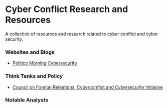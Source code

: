 # Cyber Conflict Research and Resources

A collection of resources and research related to cyber conflict and
cyber security.

### Websites and Blogs

* [Politico Morning Cybersecurity][politico]

### Think Tanks and Policy

* [Council on Foreign Releations, Cyberconflict and Cybersecurity Initiative][cfr]

### Notable Analysts

[politico]: http://www.politico.com/morningcybersecurity/
[cfr]: http://www.cfr.org/projects/world/cyberconflict-and-cybersecurity-initiative/pr1497


